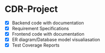# CDR-Project
 
- [x] Backend code with documentation
- [x] Requirement Specifications
- [x] Frontend code with documentation
- [x] ER diagram/Database model visualiasation
- [X] Test Coverage Reports
